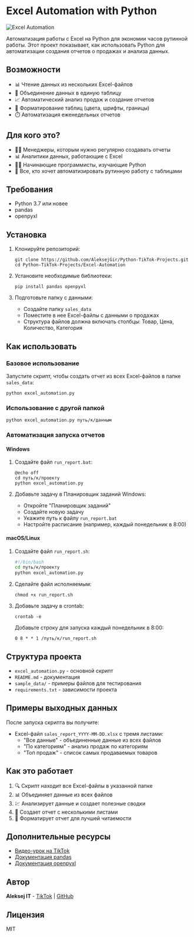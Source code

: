 # Excel Automation with Python

![Excel Automation](https://img.shields.io/badge/Python-Excel_Automation-blue)

Автоматизация работы с Excel на Python для экономии часов рутинной работы. Этот проект показывает, как использовать Python для автоматизации создания отчетов о продажах и анализа данных.

## Возможности

- 📊 Чтение данных из нескольких Excel-файлов
- 🔄 Объединение данных в единую таблицу
- 📈 Автоматический анализ продаж и создание отчетов
- 🎨 Форматирование таблиц (цвета, шрифты, границы)
- ⏱️ Автоматизация еженедельных отчетов

## Для кого это?

- 👨‍💼 Менеджеры, которым нужно регулярно создавать отчеты
- 📊 Аналитики данных, работающие с Excel
- 🧑‍💻 Начинающие программисты, изучающие Python
- 📝 Все, кто хочет автоматизировать рутинную работу с таблицами

## Требования

- Python 3.7 или новее
- pandas
- openpyxl

## Установка

1. Клонируйте репозиторий:
   ```
   git clone https://github.com/AleksejGir/Python-TikTok-Projects.git
   cd Python-TikTok-Projects/Excel-Automation
   ```

2. Установите необходимые библиотеки:
   ```
   pip install pandas openpyxl
   ```

3. Подготовьте папку с данными:
   - Создайте папку `sales_data`
   - Поместите в нее Excel-файлы с данными о продажах
   - Структура файлов должна включать столбцы: Товар, Цена, Количество, Категория

## Как использовать

### Базовое использование

Запустите скрипт, чтобы создать отчет из всех Excel-файлов в папке `sales_data`:

```
python excel_automation.py
```

### Использование с другой папкой

```
python excel_automation.py путь/к/данным
```

### Автоматизация запуска отчетов

#### Windows

1. Создайте файл `run_report.bat`:
   ```
   @echo off
   cd путь/к/проекту
   python excel_automation.py
   ```

2. Добавьте задачу в Планировщик заданий Windows:
   - Откройте "Планировщик заданий"
   - Создайте новую задачу
   - Укажите путь к файлу `run_report.bat`
   - Настройте расписание (например, каждый понедельник в 8:00)

#### macOS/Linux

1. Создайте файл `run_report.sh`:
   ```bash
   #!/bin/bash
   cd путь/к/проекту
   python excel_automation.py
   ```

2. Сделайте файл исполняемым:
   ```
   chmod +x run_report.sh
   ```

3. Добавьте задачу в crontab:
   ```
   crontab -e
   ```
   
   Добавьте строку для запуска каждый понедельник в 8:00:
   ```
   0 8 * * 1 /путь/к/run_report.sh
   ```

## Структура проекта

- `excel_automation.py` - основной скрипт
- `README.md` - документация
- `sample_data/` - примеры файлов для тестирования
- `requirements.txt` - зависимости проекта

## Примеры выходных данных

После запуска скрипта вы получите:
- Excel-файл `sales_report_YYYY-MM-DD.xlsx` с тремя листами:
  - "Все данные" - объединенные данные из всех файлов
  - "По категориям" - анализ продаж по категориям
  - "Топ продаж" - список самых продаваемых товаров

## Как это работает

1. 🔍 Скрипт находит все Excel-файлы в указанной папке
2. 📊 Объединяет данные из всех файлов
3. 💹 Анализирует данные и создает полезные сводки
4. 📝 Создает отчет с несколькими листами
5. 🎨 Форматирует отчет для лучшей читаемости

## Дополнительные ресурсы

- [Видео-урок на TikTok](https://www.tiktok.com/@aleksej_gir)
- [Документация pandas](https://pandas.pydata.org/docs/)
- [Документация openpyxl](https://openpyxl.readthedocs.io/)

## Автор

**Aleksej IT** - [TikTok](https://www.tiktok.com/@aleksej_gir) | [GitHub](https://github.com/AleksejsGir/Python-TikTok-Projects)

## Лицензия

MIT